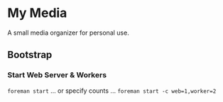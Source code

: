 # My Media

A small media organizer for personal use.


## Bootstrap

### Start Web Server & Workers
`foreman start`
... or specify counts ...
`foreman start -c web=1,worker=2`
